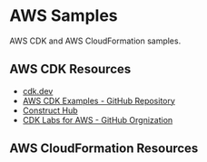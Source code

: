 # AWS Samples

AWS CDK and AWS CloudFormation samples.

## AWS CDK Resources

* [cdk.dev](https://cdk.dev)
* [AWS CDK Examples - GitHub Repository](https://github.com/aws-samples/aws-cdk-examples)
* [Construct Hub](https://constructs.dev/)
* [CDK Labs for AWS - GitHub Orgnization](https://github.com/cdklabs)

## AWS CloudFormation Resources
